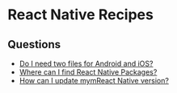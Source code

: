 # React Native Recipes



## Questions

- [Do I need two files for Android and iOS?](/questions/two_versions.md)
- [Where can I find React Native Packages?](/questions/packages.md)
- [How can I update mymReact Native version?](/questions/update_version.md)
